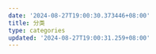 ```yaml
---
date: '2024-08-27T19:00:30.373446+08:00'
title: 分类
type: categories
updated: '2024-08-27T19:00:31.259+08:00'
---
```

